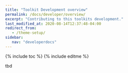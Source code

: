 ```yaml
---
title: "Toolkit Development overview"
permalink: /docs/developer/overview/
excerpt: "Contributing to this toolkits development."
last_modified_at: 2020-08-14T12:37:48-04:00
redirect_from:
   - /theme-setup/
sidebar:
   nav: "developerdocs"
---
```

{% include toc %}
{% include editme %}

tbd

